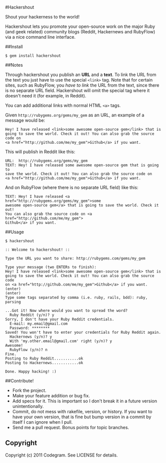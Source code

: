 #Hackershout

Shout your hackerness to the world!

Hackershout lets you promote your open-source work on the major Ruby (and geek
related) community blogs (Reddit, Hackernews and RubyFlow) via a nice command
line interface.

##Install

    $ gem install hackershout

##Notes

Through hackershout you publish an **URL** and a **text**. To link the URL from
the text you just have to use the special `<link>` tag. Note that for certain
sites, such as RubyFlow, you _have to link_ the URL from the text, since there
is no separate URL field. Hackershout will omit the special tag where it
doesn't need it (for example, in Reddit).

You can add additional links with normal HTML `<a>` tags.

Given `http://rubygems.org/gems/my_gem` as an URL, an example of a message
would be:

    Hey! I have released <link>some awesome open-source gem</link> that is
    going to save the world. Check it out! You can also grab the source code on
    <a href="http://github.com/me/my_gem">Github</a> if you want.

This will publish in Reddit like this:

    URL:  http://rubygems.org/gems/my_gem
    TEXT: Hey! I have released some awesome open-source gem that is going to
    save the world. Check it out! You can also grab the source code on
    <a href="http://github.com/me/my_gem">Github</a> if you want.

And on RubyFlow (where there is no separate URL field) like this:

    TEXT: Hey! I have released <a href="http://rubygems.org/gems/my_gem">some
    awesome open-source gem</a> that is going to save the world. Check it out!
    You can also grab the source code on <a href="http://github.com/me/my_gem">
    Github</a> if you want.

##Usage

    $ hackershout

    :: Welcome to hackershout! ::

    Type the URL you want to share: http://rubygems.com/gems/my_gem
    
    Type your message (two ENTERs to finish):
    Hey! I have released <link>some awesome open-source gem</link> that is
    going to save the world. Check it out! You can also grab the source code
    on <a href="http://github.com/me/my_gem">Github</a> if you want.(enter)
    (enter)
    Type some tags separated by comma (i.e. ruby, rails, bdd): ruby, parsing

    ...Got it! Now where would you want to spread the word?
      Ruby Reddit (y/n)? y
    Sorry, I don't have your Ruby Reddit credentials.
      E-mail: my.email@gmail.com
      Password: ********
    Saved! You won't have to enter your credentials for Ruby Reddit again.
      Hackernews (y/n)? y
      With 'my.other.email@gmail.com' right (y/n)? y
    Awesome!
      RubyFlow (y/n)? n
    Fine.
    Posting to Ruby Reddit...........ok
    Posting to Hackernews............ok

    Done. Happy hacking! :)

##Contribute!

* Fork the project.
* Make your feature addition or bug fix.
* Add specs for it. This is important so I don't break it in a future
  version unintentionally.
* Commit, do not mess with rakefile, version, or history.
  If you want to have your own version, that is fine but bump version
  in a commit by itself I can ignore when I pull.
* Send me a pull request. Bonus points for topic branches.

## Copyright

Copyright (c) 2011 Codegram. See LICENSE for details.
